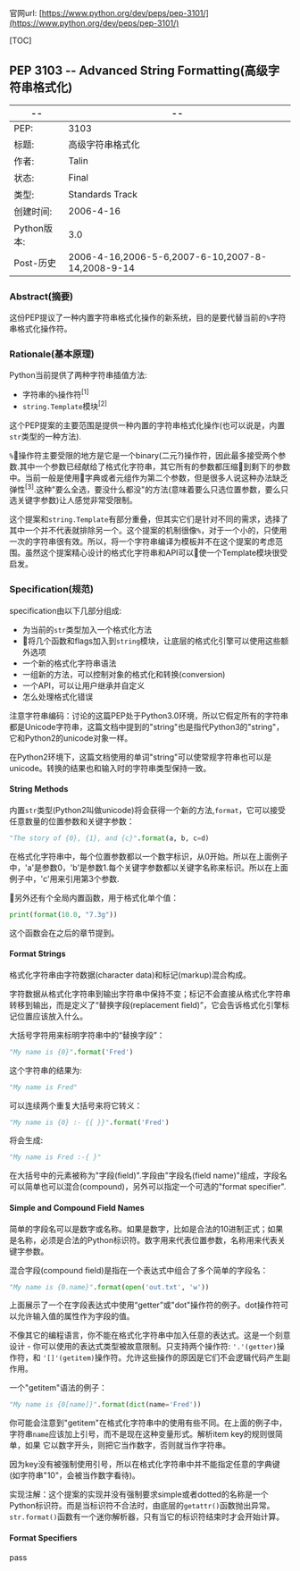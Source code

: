 官网url: [https://www.python.org/dev/peps/pep-3101/](https://www.python.org/dev/peps/pep-3101/)

[TOC]

## PEP 3103 -- Advanced String Formatting(高级字符串格式化)

-- | --
-- | --
PEP: | 3103
标题: | 高级字符串格式化
作者: | Talin <viridia at gmail.com>
状态: | Final
类型: | Standards Track
创建时间: | 2006-4-16
Python版本: | 3.0
Post-历史 | 2006-4-16,2006-5-6,2007-6-10,2007-8-14,2008-9-14

### Abstract(摘要)

这份PEP提议了一种内置字符串格式化操作的新系统，目的是要代替当前的`%`字符串格式化操作符。

### Rationale(基本原理)

Python当前提供了两种字符串插值方法:

- 字符串的`%`操作符<sup>[1]</sup>
- `string.Template`模块<sup>[2]</sup>

这个PEP提案的主要范围是提供一种内置的字符串格式化操作(也可以说是，内置`str`类型的一种方法).

`%`操作符主要受限的地方是它是一个binary(二元?)操作符，因此最多接受两个参数.其中一个参数已经献给了格式化字符串，其它所有的参数都压缩到剩下的参数中。当前一般是使用字典或者元组作为第二个参数，但是很多人说这种办法缺乏弹性<sup>[3]</sup>.这种"要么全选，要没什么都没"的方法(意味着要么只选位置参数，要么只选关键字参数)让人感觉非常受限制。

这个提案和`string.Template`有部分重叠，但其实它们是针对不同的需求，选择了其中一个并不代表就排除另一个。这个提案的机制很像`%`，对于一个小的，只使用一次的字符串很有效。所以，将一个字符串编译为模板并不在这个提案的考虑范围。虽然这个提案精心设计的格式化字符串和API可以使一个Template模块很受启发。

### Specification(规范)

specification由以下几部分组成:

- 为当前的`str`类型加入一个格式化方法
- 将几个函数和flags加入到`string`模块，让底层的格式化引擎可以使用这些额外选项
- 一个新的格式化字符串语法
- 一组新的方法，可以控制对象的格式化和转换(conversion)
- 一个API，可以让用户继承并自定义
- 怎么处理格式化错误

注意字符串编码：讨论的这篇PEP处于Python3.0环境，所以它假定所有的字符串都是Unicode字符串，这篇文档中提到的"string"也是指代Python3的"string"，它和Python2的unicode对象一样。

在Python2环境下，这篇文档使用的单词"string"可以使常规字符串也可以是unicode。转换的结果也和输入时的字符串类型保持一致。

#### String Methods

内置`str`类型(Python2叫做unicode)将会获得一个新的方法,`format`，它可以接受任意数量的位置参数和关键字参数：

```python
"The story of {0}, {1}, and {c}".format(a, b, c=d)
```

在格式化字符串中，每个位置参数都以一个数字标识，从0开始。所以在上面例子中，'a'是参数0，'b'是参数1.每个关键字参数都以关键字名称来标识。所以在上面例子中，'c'用来引用第3个参数.

另外还有个全局内置函数，用于格式化单个值：

```python
print(format(10.0, "7.3g"))
```

这个函数会在之后的章节提到。

#### Format Strings

格式化字符串由字符数据(character data)和标记(markup)混合构成。

字符数据从格式化字符串到输出字符串中保持不变；标记不会直接从格式化字符串转移到输出，而是定义了“替换字段(replacement field)”，它会告诉格式化引擎标记位置应该放入什么。

大括号字符用来标明字符串中的“替换字段”：

```python
"My name is {0}".format('Fred')
```

这个字符串的结果为:

```python
"My name is Fred"
```

可以连续两个重复大括号来将它转义：

```python
"My name is {0} :- {{ }}".format('Fred')
```

将会生成:

```python
"My name is Fred :-{ }"
```

在大括号中的元素被称为"字段(field)".字段由"字段名(field name)"组成，字段名可以简单也可以混合(compound)，另外可以指定一个可选的"format specifier".

#### Simple and Compound Field Names

简单的字段名可以是数字或名称。如果是数字，比如是合法的10进制正式；如果是名称，必须是合法的Python标识符。数字用来代表位置参数，名称用来代表关键字参数。

混合字段(compound field)是指在一个表达式中组合了多个简单的字段名：

```python
"My name is {0.name}".format(open('out.txt', 'w'))
```

上面展示了一个在字段表达式中使用“getter”或"dot"操作符的例子。dot操作符可以允许输入值的属性作为字段的值。

不像其它的编程语言，你不能在格式化字符串中加入任意的表达式。这是一个刻意设计 - 你可以使用的表达式类型被故意限制。只支持两个操作符: `'.'(getter)`操作符，和
`'[]'(getitem)`操作符。允许这些操作的原因是它们不会逻辑代码产生副作用。

一个"getitem"语法的例子：

```python
"My name is {0[name]}".format(dict(name='Fred'))
```

你可能会注意到"getitem"在格式化字符串中的使用有些不同。在上面的例子中，字符串`name`应该加上引号，而不是现在这种变量形式。解析item key的规则很简单，如果
它以数字开头，则把它当作数字，否则就当作字符串。

因为key没有被强制使用引号，所以在格式化字符串中并不能指定任意的字典键(如字符串"10"，会被当作数字看待)。

实现注解：这个提案的实现并没有强制要求simple或者dotted的名称是一个Python标识符。而是当标识符不合法时，由底层的`getattr()`函数抛出异常。
`str.format()`函数有一个迷你解析器，只有当它的标识符结束时才会开始计算。

#### Format Specifiers

pass